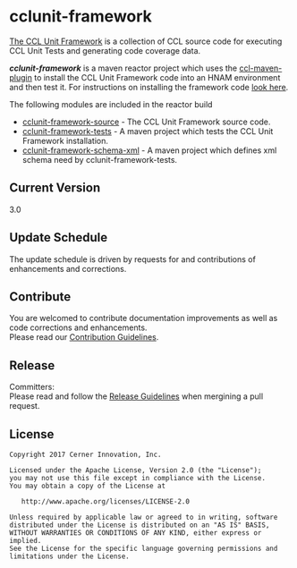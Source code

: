 # cclunit-framework

[The CCL Unit Framework][cclunit-framework-doc] is a collection of CCL source code for executing CCL Unit Tests and generating code coverage data.

***cclunit-framework*** is a maven reactor project which uses the [ccl-maven-plugin][ccl-maven-plugin]
 to install the CCL Unit Framework code into an HNAM environment and then test it. 
 For instructions on installing the framework code [look here][cclunit-framework-installation]. 
 
 The following modules are included in the reactor build
* [cclunit-framework-source][cclunit-framework-source] - The CCL Unit Framework source code.
* [cclunit-framework-tests][cclunit-framework-tests] - A maven project which tests the CCL Unit Framework installation.
* [cclunit-framework-schema-xml][cclunit-framework-schema-xml] - A maven project which defines xml schema need by cclunit-framework-tests.


## Current Version
3.0

## Update Schedule

The update schedule is driven by requests for and contributions of enhancements and corrections.

## Contribute

You are welcomed to contribute documentation improvements as well as code corrections and enhancements.  
Please read our [Contribution Guidelines][contibution_guidelines].

## Release

Committers:  
Please read and follow the [Release Guidelines][release_guidelines] when mergining a pull request.


## License

```
Copyright 2017 Cerner Innovation, Inc.

Licensed under the Apache License, Version 2.0 (the "License");
you may not use this file except in compliance with the License.
You may obtain a copy of the License at

   http://www.apache.org/licenses/LICENSE-2.0

Unless required by applicable law or agreed to in writing, software
distributed under the License is distributed on an "AS IS" BASIS,
WITHOUT WARRANTIES OR CONDITIONS OF ANY KIND, either express or implied.
See the License for the specific language governing permissions and
limitations under the License.
```

[ccl-maven-plugin]:https://github.com/cerner/ccl-testing/tree/master/ccl-maven-plugin
[cclunit-framework-installation]:cclunit-framework-source/doc/FRAMEWORKINSTALL.md
[cclunit-framework-doc]:cclunit-framework-source/doc/FRAMEWORK.md
[cclunit-framework-source]:cclunit-framework-source/README.md
[cclunit-framework-tests]:cclunit-framework-tests
[cclunit-framework-schema-xml]:cclunit-framework-schema-xml
[contibution_guidelines]: CONTRIBUTING.md#contributing
[release_guidelines]: RELEASING.md
